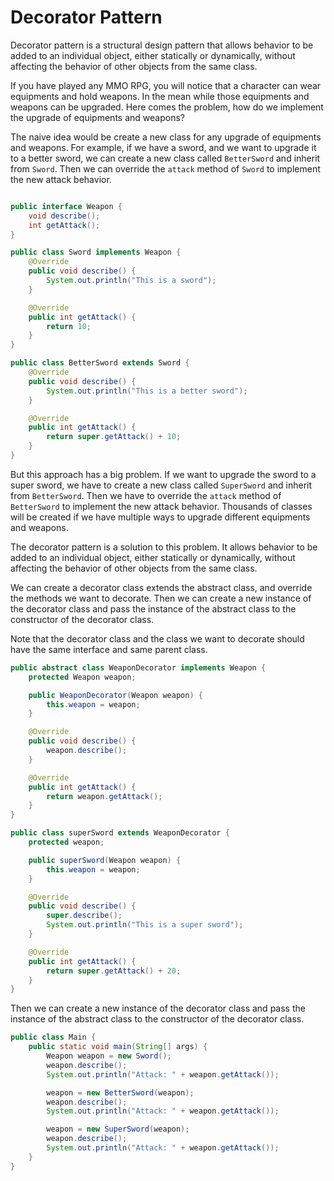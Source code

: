 # Decorator Pattern

Decorator pattern is a structural design pattern that allows behavior to be added to an individual object, either statically or dynamically, without affecting the behavior of other objects from the same class.

If you have played any MMO RPG, you will notice that a character can wear equipments and hold weapons. In the mean while those equipments and weapons can be upgraded. Here comes the problem, how do we implement the upgrade of equipments and weapons? 

The naive idea would be create a new class for any upgrade of equipments and weapons. For example, if we have a sword, and we want to upgrade it to a better sword, we can create a new class called `BetterSword` and inherit from `Sword`. Then we can override the `attack` method of `Sword` to implement the new attack behavior. 

```java

public interface Weapon {
    void describe();
    int getAttack();
}

public class Sword implements Weapon {
    @Override
    public void describe() {
        System.out.println("This is a sword");
    }

    @Override
    public int getAttack() {
        return 10;
    }
}

public class BetterSword extends Sword {
    @Override
    public void describe() {
        System.out.println("This is a better sword");
    }

    @Override
    public int getAttack() {
        return super.getAttack() + 10;
    }
}
```

But this approach has a big problem. If we want to upgrade the sword to a super sword, we have to create a new class called `SuperSword` and inherit from `BetterSword`. Then we have to override the `attack` method of `BetterSword` to implement the new attack behavior. Thousands of classes will be created if we have multiple ways to upgrade different equipments and weapons. 

The decorator pattern is a solution to this problem. It allows behavior to be added to an individual object, either statically or dynamically, without affecting the behavior of other objects from the same class.

We can create a decorator class extends the abstract class, and override the methods we want to decorate. Then we can create a new instance of the decorator class and pass the instance of the abstract class to the constructor of the decorator class. 

Note that the decorator class and the class we want to decorate should have the same interface and same parent class. 

```java
public abstract class WeaponDecorator implements Weapon {
    protected Weapon weapon;

    public WeaponDecorator(Weapon weapon) {
        this.weapon = weapon;
    }

    @Override
    public void describe() {
        weapon.describe();
    }

    @Override
    public int getAttack() {
        return weapon.getAttack();
    }
}

public class superSword extends WeaponDecorator {
    protected weapon;

    public superSword(Weapon weapon) {
        this.weapon = weapon;
    }

    @Override
    public void describe() {
        super.describe();
        System.out.println("This is a super sword");
    }

    @Override
    public int getAttack() {
        return super.getAttack() + 20;
    }
}
```

Then we can create a new instance of the decorator class and pass the instance of the abstract class to the constructor of the decorator class. 

```java
public class Main {
    public static void main(String[] args) {
        Weapon weapon = new Sword();
        weapon.describe();
        System.out.println("Attack: " + weapon.getAttack());

        weapon = new BetterSword(weapon);
        weapon.describe();
        System.out.println("Attack: " + weapon.getAttack());

        weapon = new SuperSword(weapon);
        weapon.describe();
        System.out.println("Attack: " + weapon.getAttack());
    }
}
```